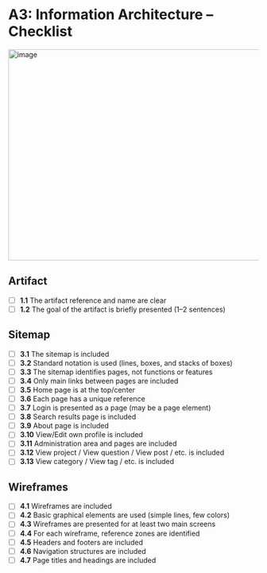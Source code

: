 # A3: Information Architecture – Checklist

<img width="875" height="425" alt="image" src="https://github.com/user-attachments/assets/6e47d819-2a85-4c01-b7a4-ebb507f0bcc1" />


## Artifact
- [ ] **1.1** The artifact reference and name are clear  
- [ ] **1.2** The goal of the artifact is briefly presented (1–2 sentences)  

## Sitemap
- [ ] **3.1** The sitemap is included  
- [ ] **3.2** Standard notation is used (lines, boxes, and stacks of boxes)  
- [ ] **3.3** The sitemap identifies pages, not functions or features  
- [ ] **3.4** Only main links between pages are included  
- [ ] **3.5** Home page is at the top/center  
- [ ] **3.6** Each page has a unique reference  
- [ ] **3.7** Login is presented as a page (may be a page element)  
- [ ] **3.8** Search results page is included  
- [ ] **3.9** About page is included  
- [ ] **3.10** View/Edit own profile is included  
- [ ] **3.11** Administration area and pages are included  
- [ ] **3.12** View project / View question / View post / etc. is included  
- [ ] **3.13** View category / View tag / etc. is included  

## Wireframes
- [ ] **4.1** Wireframes are included  
- [ ] **4.2** Basic graphical elements are used (simple lines, few colors)  
- [ ] **4.3** Wireframes are presented for at least two main screens  
- [ ] **4.4** For each wireframe, reference zones are identified  
- [ ] **4.5** Headers and footers are included  
- [ ] **4.6** Navigation structures are included  
- [ ] **4.7** Page titles and headings are included  
